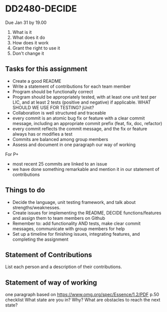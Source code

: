 # DD2480-DECIDE

Due Jan 31 by 19.00

1. What is it
2. What does it do
3. How does it work
4. Grant the right to use it
5. Don't change it

## Tasks for this assignment
- Create a good README
- Write a statement of contributions for each team member
- Program should be functionally correct
- Program should be appropriately tested, with at least one unit test per LIC, and at least 2 tests (positive and negative) if applicable. WHAT SHOULD WE USE FOR TESTING? jUnit?
- Collaboration is well structured and traceable
- every commit is an atomic bug fix or feature with a clear commit message, including an appropriate commit prefix (feat, fix, doc, refactor)
- every commit reflects the commit message, and the fix or feature always has or modifies a test
- Commits are balanced among group members
- Assess and document in one paragraph our way of working

For P+
- most recent 25 commits are linked to an issue
- we have done something remarkable and mention it in our statement of contributions

## Things to do
- Decide the language, unit testing framework, and talk about strengths/weaknesses. 
- Create issues for implementing the README, DECIDE functions/features and assign them to team members on Github
- Remember to: add functionality AND tests, make clear commit messages, communicate with group members for help
- Set up a timeline for finishing issues, integrating features, and completing the assignment

## Statement of Contributions
List each person and a description of their contributions. 

## Statement of way of working
one paragraph based on https://www.omg.org/spec/Essence/1.2/PDF p.50 checklist
What state are you in? Why? What are obstacles to reach the next state?

